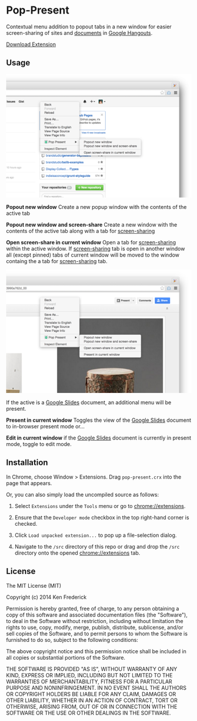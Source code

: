 Pop-Present
==============

Contextual menu addition to popout tabs in a new window for easier screen-sharing of sites and [ documents](https://drive.google.com/) in [Google Hangouts](https://plus.google.com/hangouts/_/present/).

[Download Extension](https://github.com/frederickk/pop-present/blob/master/pop-present.crx?raw=true)



Usage
-------------

![Screenshot](pop-present-screenshot-01.png)

**Popout new window**
Create a new popup window with the contents of the active tab

**Popout new window and screen-share**
Create a new window with the contents of the active tab along with a tab for [screen-sharing](https://plus.google.com/hangouts/_/present/)

**Open screen-share in current window**
Open a tab for [screen-sharing](https://plus.google.com/hangouts/_/present/) within the active window. If [screen-sharing](https://plus.google.com/hangouts/_/present/) tab is open in another window all (except pinned) tabs of current window will be moved to the window containg the a tab for [screen-sharing](https://plus.google.com/hangouts/_/present/) tab.


![Screenshot](pop-present-screenshot-00.png)

If the active is a [Google Slides](https://docs.google.com/presentation/) document, an additional menu will be present.

**Present in current window**
Toggles the view of the [Google Slides](https://docs.google.com/presentation/) document to in-browser present mode or...

**Edit in current window**
if the [Google Slides](https://docs.google.com/presentation/) document is currently in present mode, toggle to edit mode.



Installation
-------------

In Chrome, choose Window > Extensions.  Drag ```pop-present.crx``` into the page that appears.

Or, you can also simply load the uncompiled source as follows:


1. Select ```Extensions``` under the ```Tools``` menu or go to [chrome://extensions](chrome://extensions).

2. Ensure that the ```Developer mode``` checkbox in the top right-hand corner is checked.

3. Click ```Load unpacked extension...``` to pop up a file-selection dialog.

4. Navigate to the ```/src``` directory of this repo or drag and drop the ```/src``` directory onto the opened [chrome://extensions](chrome://extensions) tab.



License
-------------
The MIT License (MIT)

Copyright (c) 2014 Ken Frederick

Permission is hereby granted, free of charge, to any person obtaining a copy
of this software and associated documentation files (the "Software"), to deal
in the Software without restriction, including without limitation the rights
to use, copy, modify, merge, publish, distribute, sublicense, and/or sell
copies of the Software, and to permit persons to whom the Software is
furnished to do so, subject to the following conditions:

The above copyright notice and this permission notice shall be included in all
copies or substantial portions of the Software.

THE SOFTWARE IS PROVIDED "AS IS", WITHOUT WARRANTY OF ANY KIND, EXPRESS OR
IMPLIED, INCLUDING BUT NOT LIMITED TO THE WARRANTIES OF MERCHANTABILITY,
FITNESS FOR A PARTICULAR PURPOSE AND NONINFRINGEMENT. IN NO EVENT SHALL THE
AUTHORS OR COPYRIGHT HOLDERS BE LIABLE FOR ANY CLAIM, DAMAGES OR OTHER
LIABILITY, WHETHER IN AN ACTION OF CONTRACT, TORT OR OTHERWISE, ARISING FROM,
OUT OF OR IN CONNECTION WITH THE SOFTWARE OR THE USE OR OTHER DEALINGS IN THE
SOFTWARE.